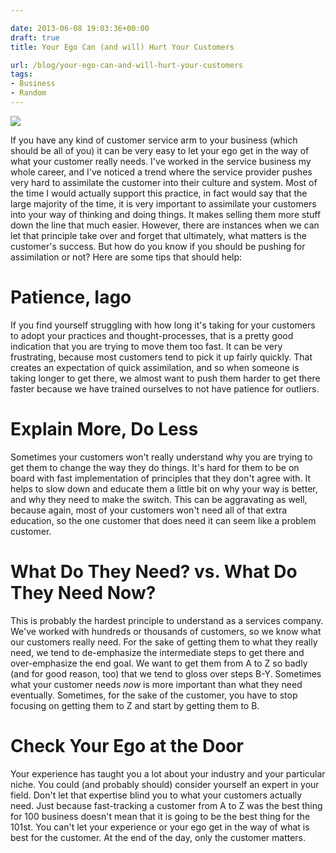 ```yaml
---

date: 2013-06-08 19:03:36+00:00
draft: true
title: Your Ego Can (and will) Hurt Your Customers

url: /blog/your-ego-can-and-will-hurt-your-customers
tags:
- Business
- Random
---
```


![](http://static1.squarespace.com/static/5b29b282b27e39d3891a137e/5b29d50ac07b083624e43ad2/5b29d50ac07b083624e43ad7/1529468453815/17454768_10100930098182816_1035539087_o.jpg)

  



If you have any kind of customer service arm to your business (which should be all of you) it can be very easy to let your ego get in the way of what your customer really needs. I've worked in the service business my whole career, and I've noticed a trend where the service provider pushes very hard to assimilate the customer into their culture and system. Most of the time I would actually support this practice, in fact would say that the large majority of the time, it is very important to assimilate your customers into your way of thinking and doing things. It makes selling them more stuff down the line that much easier.
However, there are instances when we can let that principle take over and forget that ultimately, what matters is the customer's success. But how do you know if you should be pushing for assimilation or not? Here are some tips that should help:




# Patience, Iago




If you find yourself struggling with how long it's taking for your customers to adopt your practices and thought-processes, that is a pretty good indication that you are trying to move them too fast. It can be very frustrating, because most customers tend to pick it up fairly quickly. That creates an expectation of quick assimilation, and so when someone is taking longer to get there, we almost want to push them harder to get there faster because we have trained ourselves to not have patience for outliers.




# Explain More, Do Less




Sometimes your customers won't really understand why you are trying to get them to change the way they do things. It's hard for them to be on board with fast implementation of principles that they don't agree with. It helps to slow down and educate them a little bit on why your way is better, and why they need to make the switch. This can be aggravating as well, because again, most of your customers won't need all of that extra education, so the one customer that does need it can seem like a problem customer.




# What Do They Need? vs. What Do They Need Now?




This is probably the hardest principle to understand as a services company. We've worked with hundreds or thousands of customers, so we know what our customers really need. For the sake of getting them to what they really need, we tend to de-emphasize the intermediate steps to get there and over-emphasize the end goal. We want to get them from A to Z so badly (and for good reason, too) that we tend to gloss over steps B-Y. Sometimes what your customer needs _now_ is more important than what they need eventually. Sometimes, for the sake of the customer, you have to stop focusing on getting them to Z and start by getting them to B.




# Check Your Ego at the Door




Your experience has taught you a lot about your industry and your particular niche. You could (and probably should) consider yourself an expert in your field. Don't let that expertise blind you to what your customers actually need. Just because fast-tracking a customer from A to Z was the best thing for 100 business doesn't mean that it is going to be the best thing for the 101st. You can't let your experience or your ego get in the way of what is best for the customer. At the end of the day, only the customer matters.
